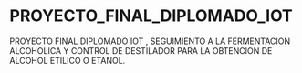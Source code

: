 # PROYECTO_FINAL_DIPLOMADO_IOT
PROYECTO FINAL DIPLOMADO IOT , SEGUIMIENTO  A LA FERMENTACION  ALCOHOLICA Y CONTROL DE DESTILADOR PARA LA OBTENCION DE ALCOHOL ETILICO O ETANOL.

